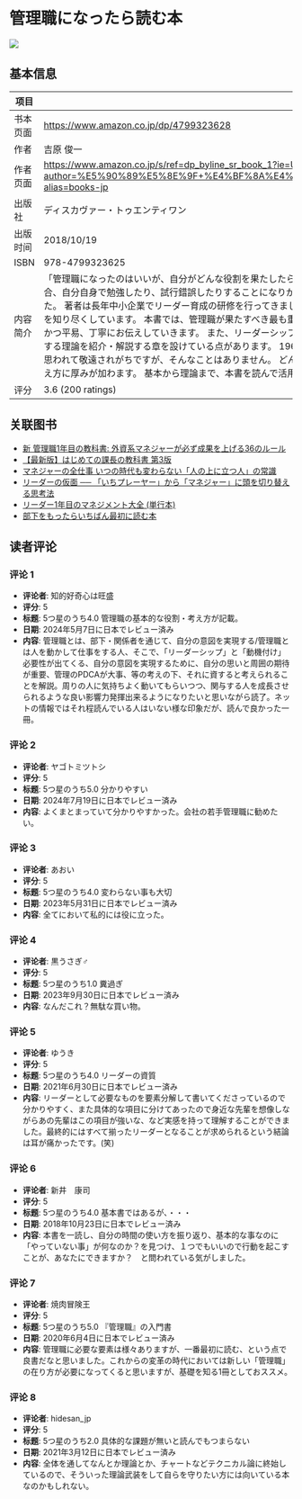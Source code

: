 # 管理職になったら読む本

![](https://m.media-amazon.com/images/I/81mXbj14bkL._SL1500_.jpg)

## 基本信息

| 项目 | 内容 |
| --- | --- |
| 书本页面 | https://www.amazon.co.jp/dp/4799323628 |
| 作者 | 吉原 俊一 |
| 作者页面 | https://www.amazon.co.jp/s/ref=dp_byline_sr_book_1?ie=UTF8&field-author=%E5%90%89%E5%8E%9F+%E4%BF%8A%E4%B8%80&text=%E5%90%89%E5%8E%9F+%E4%BF%8A%E4%B8%80&sort=relevancerank&search-alias=books-jp |
| 出版社 | ディスカヴァー・トゥエンティワン |
| 出版时间 | 2018/10/19 |
| ISBN | 978-4799323625 |
| 内容简介 | 「管理職になったのはいいが、自分がどんな役割を果たしたらよいのかわからない」 という人は多いようです。  大企業ならば研修なども行われますが、 中小企業の場合、自分自身で勉強したり、試行錯誤したりすることになりがちです。 本書はそうした管理職の人たちと、これから管理職になろうとしている人たちに向けて書かれました。  著者は長年中小企業でリーダー育成の研修を行ってきました。 その経験から、管理職の仕事の中でどこが難しいのか、 どんなスキルを身につけることが必要なのかを知り尽くしています。  本書では、管理職が果たすべき最も重要な役割を 「問題解決」「部下とのコミュニケーション」「部下育成」の3つに集約し、 その基本をシンプルかつ平易、丁寧にお伝えしていきます。 また、リーダーシップの大切なポイントを11にまとめて紹介します。  本書の大きな特色として、リーダーシップやキャリアに関する理論を紹介・解説する章を設けている点があります。 1960年代からアメリカを中心に研究開発されてきたこれらの理論は、 日常業務をこなすのに直接役立たないと思われて敬遠されがちですが、そんなことはありません。 どんな階層の管理職にとっても実務に役立つのが秀れた理論の特徴です。 理論を知ることで、視野が広がり、考え方に厚みが加わます。  基本から理論まで、本書を読んで活用していただければ、管理職として大きく成長できるはずです。 |
| 评分 | 3.6 (200 ratings) |

## 关联图书

- [新 管理職1年目の教科書: 外資系マネジャーが必ず成果を上げる36のルール](https://www.amazon.co.jp/%E6%96%B0-%E7%AE%A1%E7%90%86%E8%81%B71%E5%B9%B4%E7%9B%AE%E3%81%AE%E6%95%99%E7%A7%91%E6%9B%B8-%E5%A4%96%E8%B3%87%E7%B3%BB%E3%83%9E%E3%83%8D%E3%82%B8%E3%83%A3%E3%83%BC%E3%81%8C%E5%BF%85%E3%81%9A%E6%88%90%E6%9E%9C%E3%82%92%E4%B8%8A%E3%81%92%E3%82%8B36%E3%81%AE%E3%83%AB%E3%83%BC%E3%83%AB-%E6%AB%BB%E7%94%B0-%E6%AF%85/dp/4492558233/ref=pd_sbs_d_sccl_2_1/357-5535413-9877622?pd_rd_w=dLnIB&content-id=amzn1.sym.13eb81e1-7d13-4eb9-803d-fea9198bc9c1&pf_rd_p=13eb81e1-7d13-4eb9-803d-fea9198bc9c1&pf_rd_r=PQRX0MJ2N8T6D63038HD&pd_rd_wg=c4D9B&pd_rd_r=c63e8a19-3c5c-4dd0-b138-be0db71a26cc&pd_rd_i=4492558233&psc=1)
- [【最新版】はじめての課長の教科書 第3版](https://www.amazon.co.jp/%E3%80%90%E6%9C%80%E6%96%B0%E7%89%88%E3%80%91%E3%81%AF%E3%81%98%E3%82%81%E3%81%A6%E3%81%AE%E8%AA%B2%E9%95%B7%E3%81%AE%E6%95%99%E7%A7%91%E6%9B%B8-%E7%AC%AC3%E7%89%88-%E9%85%92%E4%BA%95-%E7%A9%A3/dp/4799330160/ref=pd_sbs_d_sccl_2_2/357-5535413-9877622?pd_rd_w=dLnIB&content-id=amzn1.sym.13eb81e1-7d13-4eb9-803d-fea9198bc9c1&pf_rd_p=13eb81e1-7d13-4eb9-803d-fea9198bc9c1&pf_rd_r=PQRX0MJ2N8T6D63038HD&pd_rd_wg=c4D9B&pd_rd_r=c63e8a19-3c5c-4dd0-b138-be0db71a26cc&pd_rd_i=4799330160&psc=1)
- [マネジャーの全仕事 いつの時代も変わらない「人の上に立つ人」の常識](https://www.amazon.co.jp/%E3%83%9E%E3%83%8D%E3%82%B8%E3%83%A3%E3%83%BC%E3%81%AE%E5%85%A8%E4%BB%95%E4%BA%8B-%E3%81%84%E3%81%A4%E3%81%AE%E6%99%82%E4%BB%A3%E3%82%82%E5%A4%89%E3%82%8F%E3%82%89%E3%81%AA%E3%81%84%E3%80%8C%E4%BA%BA%E3%81%AE%E4%B8%8A%E3%81%AB%E7%AB%8B%E3%81%A4%E4%BA%BA%E3%80%8D%E3%81%AE%E5%B8%B8%E8%AD%98-%E3%83%AD%E3%83%BC%E3%83%AC%E3%83%B3%E3%83%BBB%E3%83%BB%E3%83%99%E3%83%AB%E3%82%AB%E3%83%BC/dp/4799329952/ref=pd_sbs_d_sccl_2_3/357-5535413-9877622?pd_rd_w=dLnIB&content-id=amzn1.sym.13eb81e1-7d13-4eb9-803d-fea9198bc9c1&pf_rd_p=13eb81e1-7d13-4eb9-803d-fea9198bc9c1&pf_rd_r=PQRX0MJ2N8T6D63038HD&pd_rd_wg=c4D9B&pd_rd_r=c63e8a19-3c5c-4dd0-b138-be0db71a26cc&pd_rd_i=4799329952&psc=1)
- [リーダーの仮面 ── 「いちプレーヤー」から「マネジャー」に頭を切り替える思考法](https://www.amazon.co.jp/%E3%83%AA%E3%83%BC%E3%83%80%E3%83%BC%E3%81%AE%E4%BB%AE%E9%9D%A2-%E3%83%BC%E3%83%BC-%E3%80%8C%E3%81%84%E3%81%A1%E3%83%97%E3%83%AC%E3%83%BC%E3%83%A4%E3%83%BC%E3%80%8D%E3%81%8B%E3%82%89%E3%80%8C%E3%83%9E%E3%83%8D%E3%82%B8%E3%83%A3%E3%83%BC%E3%80%8D%E3%81%AB%E9%A0%AD%E3%82%92%E5%88%87%E3%82%8A%E6%9B%BF%E3%81%88%E3%82%8B%E6%80%9D%E8%80%83%E6%B3%95-%E5%AE%89%E8%97%A4%E5%BA%83%E5%A4%A7/dp/4478110514/ref=pd_sbs_d_sccl_2_4/357-5535413-9877622?pd_rd_w=dLnIB&content-id=amzn1.sym.13eb81e1-7d13-4eb9-803d-fea9198bc9c1&pf_rd_p=13eb81e1-7d13-4eb9-803d-fea9198bc9c1&pf_rd_r=PQRX0MJ2N8T6D63038HD&pd_rd_wg=c4D9B&pd_rd_r=c63e8a19-3c5c-4dd0-b138-be0db71a26cc&pd_rd_i=4478110514&psc=1)
- [リーダー1年目のマネジメント大全 (単行本)](https://www.amazon.co.jp/%E3%83%AA%E3%83%BC%E3%83%80%E3%83%BC1%E5%B9%B4%E7%9B%AE%E3%81%AE%E3%83%9E%E3%83%8D%E3%82%B8%E3%83%A1%E3%83%B3%E3%83%88%E5%A4%A7%E5%85%A8-%E5%8D%98%E8%A1%8C%E6%9C%AC-%E6%9C%A8%E9%83%A8-%E6%99%BA%E4%B9%8B/dp/4837929842/ref=pd_sbs_d_sccl_2_5/357-5535413-9877622?pd_rd_w=dLnIB&content-id=amzn1.sym.13eb81e1-7d13-4eb9-803d-fea9198bc9c1&pf_rd_p=13eb81e1-7d13-4eb9-803d-fea9198bc9c1&pf_rd_r=PQRX0MJ2N8T6D63038HD&pd_rd_wg=c4D9B&pd_rd_r=c63e8a19-3c5c-4dd0-b138-be0db71a26cc&pd_rd_i=4837929842&psc=1)
- [部下をもったらいちばん最初に読む本](https://www.amazon.co.jp/%E9%83%A8%E4%B8%8B%E3%82%92%E3%82%82%E3%81%A3%E3%81%9F%E3%82%89%E3%81%84%E3%81%A1%E3%81%B0%E3%82%93%E6%9C%80%E5%88%9D%E3%81%AB%E8%AA%AD%E3%82%80%E6%9C%AC-%E6%A9%8B%E6%9C%AC%E6%8B%93%E4%B9%9F/dp/486643161X/ref=pd_sbs_d_sccl_2_6/357-5535413-9877622?pd_rd_w=dLnIB&content-id=amzn1.sym.13eb81e1-7d13-4eb9-803d-fea9198bc9c1&pf_rd_p=13eb81e1-7d13-4eb9-803d-fea9198bc9c1&pf_rd_r=PQRX0MJ2N8T6D63038HD&pd_rd_wg=c4D9B&pd_rd_r=c63e8a19-3c5c-4dd0-b138-be0db71a26cc&pd_rd_i=486643161X&psc=1)

## 读者评论

### 评论 1

- **评论者**: 知的好奇心は旺盛
- **评分**: 5
- **标题**: 5つ星のうち4.0
管理職の基本的な役割・考え方が記載。
- **日期**: 2024年5月7日に日本でレビュー済み
- **内容**: 管理職とは、部下・関係者を通じて、自分の意図を実現する/管理職とは人を動かして仕事をする人、そこで、「リーダーシップ」と「動機付け」必要性が出てくる、自分の意図を実現するために、自分の思いと周囲の期待が重要、管理のPDCAが大事、等の考えの下、それに資すると考えられることを解説。周りの人に気持ちよく動いてもらいつつ、関与する人を成長させられるような良い影響力発揮出来るようになりたいと思いながら読了。ネットの情報ではそれ程読んでいる人はいない様な印象だが、読んで良かった一冊。

### 评论 2

- **评论者**: ヤゴトミツトシ
- **评分**: 5
- **标题**: 5つ星のうち5.0
分かりやすい
- **日期**: 2024年7月19日に日本でレビュー済み
- **内容**: よくまとまっていて分かりやすかった。会社の若手管理職に勧めたい。

### 评论 3

- **评论者**: あおい
- **评分**: 5
- **标题**: 5つ星のうち4.0
変わらない事も大切
- **日期**: 2023年5月31日に日本でレビュー済み
- **内容**: 全てにおいて私的には役に立った。

### 评论 4

- **评论者**: 黒うさぎ♂
- **评分**: 5
- **标题**: 5つ星のうち1.0
糞過ぎ
- **日期**: 2023年9月30日に日本でレビュー済み
- **内容**: なんだこれ？無駄な買い物。

### 评论 5

- **评论者**: ゆうき
- **评分**: 5
- **标题**: 5つ星のうち4.0
リーダーの資質
- **日期**: 2021年6月30日に日本でレビュー済み
- **内容**: リーダーとして必要なものを要素分解して書いてくださっているので分かりやすく、また具体的な項目に分けてあったので身近な先輩を想像しながらあの先輩はこの項目が強いな、など実感を持って理解することができました。最終的にはすべて揃ったリーダーとなることが求められるという結論は耳が痛かったです。(笑)

### 评论 6

- **评论者**: 新井　康司
- **评分**: 5
- **标题**: 5つ星のうち4.0
基本書ではあるが、・・・
- **日期**: 2018年10月23日に日本でレビュー済み
- **内容**: 本書を一読し、自分の時間の使い方を振り返り、基本的な事なのに「やっていない事」が何なのか？を見つけ、１つでもいいので行動を起こすことが、あなたにできますか？　と問われている気がしました。

### 评论 7

- **评论者**: 焼肉冒険王
- **评分**: 5
- **标题**: 5つ星のうち5.0
『管理職』の入門書
- **日期**: 2020年6月4日に日本でレビュー済み
- **内容**: 管理職に必要な要素は様々ありますが、一番最初に読む、という点で良書だなと思いました。これからの変革の時代においては新しい「管理職」の在り方が必要になってくると思いますが、基礎を知る1冊としておススメ。

### 评论 8

- **评论者**: hidesan_jp
- **评分**: 5
- **标题**: 5つ星のうち2.0
具体的な課題が無いと読んでもつまらない
- **日期**: 2021年3月12日に日本でレビュー済み
- **内容**: 全体を通してなんとか理論とか、チャートなどテクニカル論に終始しているので、そういった理論武装をして自らを守りたい方には向いている本なのかもしれない。
